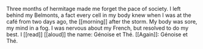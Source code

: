 Three months of hermitage made me forget the pace of society. I left behind my Belmonts, a fact every cell in my body knew when I was at the café from two days ago, the [[morning]] after the storm. My body was sore, my mind in a fog. I was nervous about my French, but resolved to do my best. I [[read]] [[aloud]] the name: Génoise et Thé. [[Again]]: Génoise et Thé.